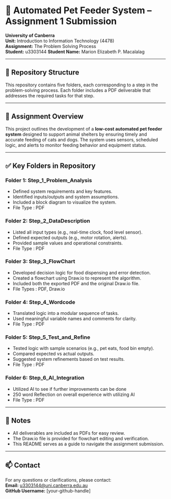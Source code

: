 # 🐾 Automated Pet Feeder System – Assignment 1 Submission

**University of Canberra**  
**Unit:** Introduction to Information Technology (4478)  
**Assignment:** The Problem Solving Process  
**Student:** u3303144
**Student Name:** Marion Elizabeth P. Macalalag

---

## 📁 Repository Structure

This repository contains five folders, each corresponding to a step in the problem-solving process. Each folder includes a PDF deliverable that addresses the required tasks for that step.


---

## 🧠 Assignment Overview

This project outlines the development of a **low-cost automated pet feeder system** designed to support animal shelters by ensuring timely and accurate feeding of cats and dogs. The system uses sensors, scheduled logic, and alerts to monitor feeding behavior and equipment status.

---

## ✅ Key Folders in Repository 

### Folder 1: Step_1_Problem_Analysis
- Defined system requirements and key features.
- Identified inputs/outputs and system assumptions.
- Included a block diagram to visualize the system.
- File Type : PDF

### Folder 2: Step_2_DataDescription
- Listed all input types (e.g., real-time clock, food level sensor).
- Defined expected outputs (e.g., motor rotation, alerts).
- Provided sample values and operational constraints.
- File Type : PDF

### Folder 3: Step_3_FlowChart
- Developed decision logic for food dispensing and error detection.
- Created a flowchart using Draw.io to represent the algorithm.
- Included both the exported PDF and the original Draw.io file.
- File Types : PDF, Draw.io 

### Folder 4: Step_4_Wordcode
- Translated logic into a modular sequence of tasks.
- Used meaningful variable names and comments for clarity.
- File Type : PDF

### Folder 5: Step_5_Test_and_Refine
- Tested logic with sample scenarios (e.g., pet eats, food bin empty).
- Compared expected vs actual outputs.
- Suggested system refinements based on test results.
- File Type : PDF

### Folder 6: Step_6_AI_Integration
- Utilized AI to see if further improvements can be done
- 250 word Reflection on overall experience with utilizing AI 
- File Type : PDF

---

## 📌 Notes
- All deliverables are included as PDFs for easy review.
- The Draw.io file is provided for flowchart editing and verification.
- This README serves as a guide to navigate the assignment submission.

---

## 📫 Contact
For any questions or clarifications, please contact:  
**Email:** u3303144@uni.canberra.edu.au  
**GitHub Username:** [your-github-handle]

